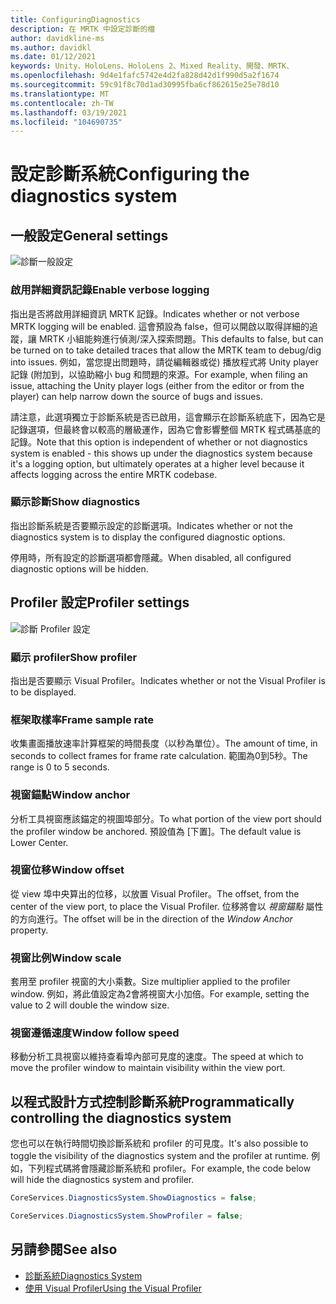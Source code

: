```yaml
---
title: ConfiguringDiagnostics
description: 在 MRTK 中設定診斷的檔
author: davidkline-ms
ms.author: davidkl
ms.date: 01/12/2021
keywords: Unity、HoloLens、HoloLens 2、Mixed Reality、開發、MRTK、
ms.openlocfilehash: 9d4e1fafc5742e4d2fa828d42d1f990d5a2f1674
ms.sourcegitcommit: 59c91f8c70d1ad30995fba6cf862615e25e78d10
ms.translationtype: MT
ms.contentlocale: zh-TW
ms.lasthandoff: 03/19/2021
ms.locfileid: "104690735"
---
```

# <a name="configuring-the-diagnostics-system"></a><span data-ttu-id="b00aa-104">設定診斷系統</span><span class="sxs-lookup"><span data-stu-id="b00aa-104">Configuring the diagnostics system</span></span>

## <a name="general-settings"></a><span data-ttu-id="b00aa-105">一般設定</span><span class="sxs-lookup"><span data-stu-id="b00aa-105">General settings</span></span>

![診斷一般設定](../images/diagnostics/DiagnosticsGeneralSettings.png)

### <a name="enable-verbose-logging"></a><span data-ttu-id="b00aa-107">啟用詳細資訊記錄</span><span class="sxs-lookup"><span data-stu-id="b00aa-107">Enable verbose logging</span></span>

<span data-ttu-id="b00aa-108">指出是否將啟用詳細資訊 MRTK 記錄。</span><span class="sxs-lookup"><span data-stu-id="b00aa-108">Indicates whether or not verbose MRTK logging will be enabled.</span></span> <span data-ttu-id="b00aa-109">這會預設為 false，但可以開啟以取得詳細的追蹤，讓 MRTK 小組能夠進行偵測/深入探索問題。</span><span class="sxs-lookup"><span data-stu-id="b00aa-109">This defaults to false, but can be turned on to take detailed traces that allow the MRTK team to debug/dig into issues.</span></span> <span data-ttu-id="b00aa-110">例如，當您提出問題時，請從編輯器或從) 播放程式將 Unity player 記錄 (附加到，以協助縮小 bug 和問題的來源。</span><span class="sxs-lookup"><span data-stu-id="b00aa-110">For example, when filing an issue, attaching the Unity player logs (either from the editor or from the player) can help narrow down the source of bugs and issues.</span></span>

<span data-ttu-id="b00aa-111">請注意，此選項獨立于診斷系統是否已啟用，這會顯示在診斷系統底下，因為它是記錄選項，但最終會以較高的層級運作，因為它會影響整個 MRTK 程式碼基底的記錄。</span><span class="sxs-lookup"><span data-stu-id="b00aa-111">Note that this option is independent of whether or not diagnostics system is enabled - this shows up under the diagnostics system because it's a logging option, but ultimately operates at a higher level because it affects logging across the entire MRTK codebase.</span></span>

### <a name="show-diagnostics"></a><span data-ttu-id="b00aa-112">顯示診斷</span><span class="sxs-lookup"><span data-stu-id="b00aa-112">Show diagnostics</span></span>

<span data-ttu-id="b00aa-113">指出診斷系統是否要顯示設定的診斷選項。</span><span class="sxs-lookup"><span data-stu-id="b00aa-113">Indicates whether or not the diagnostics system is to display the configured diagnostic options.</span></span>

<span data-ttu-id="b00aa-114">停用時，所有設定的診斷選項都會隱藏。</span><span class="sxs-lookup"><span data-stu-id="b00aa-114">When disabled, all configured diagnostic options will be hidden.</span></span>

## <a name="profiler-settings"></a><span data-ttu-id="b00aa-115">Profiler 設定</span><span class="sxs-lookup"><span data-stu-id="b00aa-115">Profiler settings</span></span>

![診斷 Profiler 設定](../images/diagnostics/DiagnosticsProfilerSettings.png)

### <a name="show-profiler"></a><span data-ttu-id="b00aa-117">顯示 profiler</span><span class="sxs-lookup"><span data-stu-id="b00aa-117">Show profiler</span></span>

<span data-ttu-id="b00aa-118">指出是否要顯示 Visual Profiler。</span><span class="sxs-lookup"><span data-stu-id="b00aa-118">Indicates whether or not the Visual Profiler is to be displayed.</span></span>

### <a name="frame-sample-rate"></a><span data-ttu-id="b00aa-119">框架取樣率</span><span class="sxs-lookup"><span data-stu-id="b00aa-119">Frame sample rate</span></span>

<span data-ttu-id="b00aa-120">收集畫面播放速率計算框架的時間長度（以秒為單位）。</span><span class="sxs-lookup"><span data-stu-id="b00aa-120">The amount of time, in seconds to collect frames for frame rate calculation.</span></span> <span data-ttu-id="b00aa-121">範圍為0到5秒。</span><span class="sxs-lookup"><span data-stu-id="b00aa-121">The range is 0 to 5 seconds.</span></span>

### <a name="window-anchor"></a><span data-ttu-id="b00aa-122">視窗錨點</span><span class="sxs-lookup"><span data-stu-id="b00aa-122">Window anchor</span></span>

<span data-ttu-id="b00aa-123">分析工具視窗應該錨定的視圖埠部分。</span><span class="sxs-lookup"><span data-stu-id="b00aa-123">To what portion of the view port should the profiler window be anchored.</span></span> <span data-ttu-id="b00aa-124">預設值為 [下置]。</span><span class="sxs-lookup"><span data-stu-id="b00aa-124">The default value is Lower Center.</span></span>

### <a name="window-offset"></a><span data-ttu-id="b00aa-125">視窗位移</span><span class="sxs-lookup"><span data-stu-id="b00aa-125">Window offset</span></span>

<span data-ttu-id="b00aa-126">從 view 埠中央算出的位移，以放置 Visual Profiler。</span><span class="sxs-lookup"><span data-stu-id="b00aa-126">The offset, from the center of the view port, to place the Visual Profiler.</span></span> <span data-ttu-id="b00aa-127">位移將會以 *視窗錨點* 屬性的方向進行。</span><span class="sxs-lookup"><span data-stu-id="b00aa-127">The offset will be in the direction of the *Window Anchor* property.</span></span>

### <a name="window-scale"></a><span data-ttu-id="b00aa-128">視窗比例</span><span class="sxs-lookup"><span data-stu-id="b00aa-128">Window scale</span></span>

<span data-ttu-id="b00aa-129">套用至 profiler 視窗的大小乘數。</span><span class="sxs-lookup"><span data-stu-id="b00aa-129">Size multiplier applied to the profiler window.</span></span> <span data-ttu-id="b00aa-130">例如，將此值設定為2會將視窗大小加倍。</span><span class="sxs-lookup"><span data-stu-id="b00aa-130">For example, setting the value to 2 will double the window size.</span></span>

### <a name="window-follow-speed"></a><span data-ttu-id="b00aa-131">視窗遵循速度</span><span class="sxs-lookup"><span data-stu-id="b00aa-131">Window follow speed</span></span>

<span data-ttu-id="b00aa-132">移動分析工具視窗以維持查看埠內部可見度的速度。</span><span class="sxs-lookup"><span data-stu-id="b00aa-132">The speed at which to move the profiler window to maintain visibility within the view port.</span></span>

## <a name="programmatically-controlling-the-diagnostics-system"></a><span data-ttu-id="b00aa-133">以程式設計方式控制診斷系統</span><span class="sxs-lookup"><span data-stu-id="b00aa-133">Programmatically controlling the diagnostics system</span></span>

<span data-ttu-id="b00aa-134">您也可以在執行時間切換診斷系統和 profiler 的可見度。</span><span class="sxs-lookup"><span data-stu-id="b00aa-134">It's also possible to toggle the visibility of the diagnostics system and the profiler at runtime.</span></span> <span data-ttu-id="b00aa-135">例如，下列程式碼將會隱藏診斷系統和 profiler。</span><span class="sxs-lookup"><span data-stu-id="b00aa-135">For example, the code below will hide the diagnostics system and profiler.</span></span>

```c#
CoreServices.DiagnosticsSystem.ShowDiagnostics = false;

CoreServices.DiagnosticsSystem.ShowProfiler = false;
```

## <a name="see-also"></a><span data-ttu-id="b00aa-136">另請參閱</span><span class="sxs-lookup"><span data-stu-id="b00aa-136">See also</span></span>

- [<span data-ttu-id="b00aa-137">診斷系統</span><span class="sxs-lookup"><span data-stu-id="b00aa-137">Diagnostics System</span></span>](DiagnosticsSystemGettingStarted.md)
- [<span data-ttu-id="b00aa-138">使用 Visual Profiler</span><span class="sxs-lookup"><span data-stu-id="b00aa-138">Using the Visual Profiler</span></span>](UsingVisualProfiler.md)
